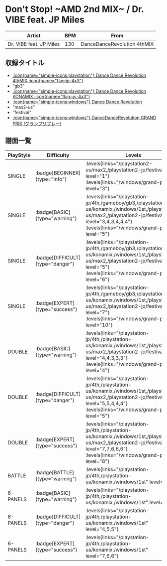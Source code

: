 # Don't Stop! \~AMD 2nd MIX\~ / Dr. VIBE feat. JP Miles

|Artist|BPM|From|
|------|---|----|
|Dr. VIBE feat. JP Miles|130|DanceDanceRevolution 4thMIX|

## 収録タイトル

- [:icon{name="simple-icons:playstation"} Dance Dance Revolution 4thMIX :icon{name="flag:jp-4x3"}](/playstation-jp/4th)
- "gb3"
- [:icon{name="simple-icons:playstation"} Dance Dance Revolution KONAMIX :icon{name="flag:us-4x3"}](/playstation-us/konamix)
- [:icon{name="simple-icons:windows"} Dance Dance Revolution](/windows/1st)
- "max2-us"
- "festival"
- [:icon{name="simple-icons:windows"} DanceDanceRevolution GRAND PRIX (グランプリプレー)](/windows/grand-prix)

## 譜面一覧

|PlayStyle|Difficulty|Levels|Notes|Movie|
|---------|----------|------|-----|-----|
|SINGLE| :badge[BEGINNER]{type="info"}| :levels{links="/playstation2-us/max2,/playstation2-jp/festival" level="1"} :levels{links="/windows/grand-prix" level="3"}|92/0||
|SINGLE| :badge[BASIC]{type="warning"}| :levels{links="/playstation-jp/4th,/gameboy/gb3,/playstation-us/konamix,/windows/1st,/playstation2-us/max2,/playstation2-jp/festival" level="3,4,3,4,4,4"} :levels{links="/windows/grand-prix" level="5"}|156/0||
|SINGLE| :badge[DIFFICULT]{type="danger"}| :levels{links="/playstation-jp/4th,/gameboy/gb3,/playstation-us/konamix,/windows/1st,/playstation2-us/max2,/playstation2-jp/festival" level="5"} :levels{links="/windows/grand-prix" level="6"}|189/0||
|SINGLE| :badge[EXPERT]{type="success"}| :levels{links="/playstation-jp/4th,/gameboy/gb3,/playstation-us/konamix,/windows/1st,/playstation2-us/max2,/playstation2-jp/festival" level="7"} :levels{links="/windows/grand-prix" level="10"}|214/0||
|DOUBLE| :badge[BASIC]{type="warning"}| :levels{links="/playstation-jp/4th,/playstation-us/konamix,/windows/1st,/playstation2-us/max2,/playstation2-jp/festival" level="4,4,3,3,3"} :levels{links="/windows/grand-prix" level="4"}|113/0||
|DOUBLE| :badge[DIFFICULT]{type="danger"}| :levels{links="/playstation-jp/4th,/playstation-us/konamix,/windows/1st,/playstation2-us/max2,/playstation2-jp/festival" level="5,5,4,4,4"} :levels{links="/windows/grand-prix" level="5"}|174/0||
|DOUBLE| :badge[EXPERT]{type="success"}| :levels{links="/playstation-jp/4th,/playstation-us/konamix,/windows/1st,/playstation2-us/max2,/playstation2-jp/festival" level="7,7,6,6,6"} :levels{links="/windows/grand-prix" level="8"}|221/0||
|BATTLE| :badge[BATTLE]{type="warning"}| :levels{links="/playstation-jp/4th,/playstation-us/konamix,/windows/1st" level="7"}|||
|6-PANELS| :badge[BASIC]{type="warning"}| :levels{links="/playstation-jp/4th,/playstation-us/konamix,/windows/1st" level="3"}|113/0||
|6-PANELS| :badge[DIFFICULT]{type="danger"}| :levels{links="/playstation-jp/4th,/playstation-us/konamix,/windows/1st" level="4,5,5"}|174/0||
|6-PANELS| :badge[EXPERT]{type="success"}| :levels{links="/playstation-jp/4th,/playstation-us/konamix,/windows/1st" level="7,6,6"}|221/0||
